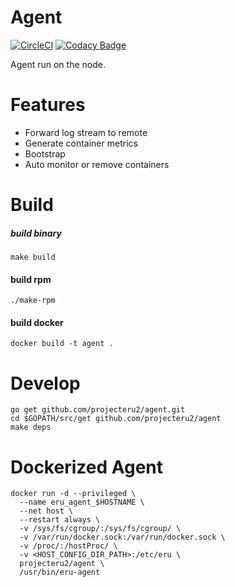Agent
======
[![CircleCI](https://circleci.com/gh/projecteru2/agent/tree/master.svg?style=shield)](https://circleci.com/gh/projecteru2/agent/tree/master)
[![Codacy Badge](https://api.codacy.com/project/badge/Grade/d13bd1a389244a77b0e11053025a963b)](https://www.codacy.com/app/CMGS/agent?utm_source=github.com&amp;utm_medium=referral&amp;utm_content=projecteru2/agent&amp;utm_campaign=Badge_Grade)

Agent run on the node.

Features
========

* Forward log stream to remote
* Generate container metrics
* Bootstrap
* Auto monitor or remove containers

Build
========

##### build binary

```shell
make build
```

#### build rpm

```shell
./make-rpm
```

#### build docker

```shell
docker build -t agent .
```

Develop
========

```shell
go get github.com/projecteru2/agent.git
cd $GOPATH/src/get github.com/projecteru2/agent
make deps
```

Dockerized Agent
=================

```shell
docker run -d --privileged \
  --name eru_agent_$HOSTNAME \
  --net host \
  --restart always \
  -v /sys/fs/cgroup/:/sys/fs/cgroup/ \
  -v /var/run/docker.sock:/var/run/docker.sock \
  -v /proc/:/hostProc/ \
  -v <HOST_CONFIG_DIR_PATH>:/etc/eru \
  projecteru2/agent \
  /usr/bin/eru-agent
```
